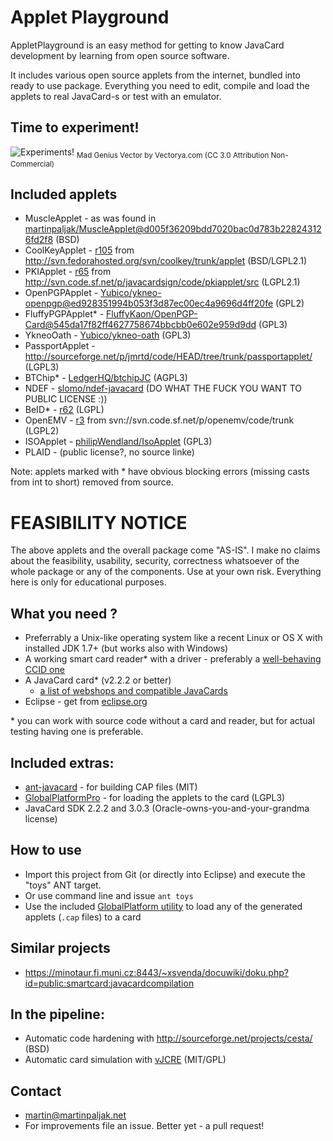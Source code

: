 Applet Playground
=================

AppletPlayground is an easy method for getting to know JavaCard development by learning from open source software.

It includes various open source applets from the internet, bundled into ready to use package. Everything you need to edit, compile and load the applets to real JavaCard-s or test with an emulator.

## Time to experiment!
![Experiments!](http://www.freevector.com/site_media/preview_images/FreeVector-Evil-Doctor.jpg)
<sub>Mad Genius Vector by Vectorya.com (CC 3.0 Attribution Non-Commercial)</sub>

## Included applets
 * MuscleApplet - as was found in [martinpaljak/MuscleApplet@d005f36209bdd7020bac0d783b228243126fd2f8](https://github.com/martinpaljak/MuscleApplet/commit/d005f36209bdd7020bac0d783b228243126fd2f8) (BSD)
 * CoolKeyApplet - [r105](http://svn.fedorahosted.org/svn/coolkey/!svn/bc/105/trunk/applet/) from http://svn.fedorahosted.org/svn/coolkey/trunk/applet (BSD/LGPL2.1)
 * PKIApplet - [r65](http://svn.code.sf.net/p/javacardsign/code/!svn/bc/65/pkiapplet/src/) from http://svn.code.sf.net/p/javacardsign/code/pkiapplet/src (LGPL2.1)
 * OpenPGPApplet - [Yubico/ykneo-openpgp@ed928351994b053f3d87ec00ec4a9696d4ff20fe](https://github.com/Yubico/ykneo-openpgp/commit/ed928351994b053f3d87ec00ec4a9696d4ff20fe) (GPL2)
 * FluffyPGPApplet* - [FluffyKaon/OpenPGP-Card@545da17f82ff4627758674bbcbb0e602e959d9dd](https://github.com/FluffyKaon/OpenPGP-Card/commit/545da17f82ff4627758674bbcbb0e602e959d9dd) (GPL3)
 * YkneoOath - [Yubico/ykneo-oath](https://github.com/Yubico/ykneo-oath/) (GPL3)
 * PassportApplet - http://sourceforge.net/p/jmrtd/code/HEAD/tree/trunk/passportapplet/ (LGPL3)
 * BTChip* - [LedgerHQ/btchipJC](https://github.com/LedgerHQ/btchipJC) (AGPL3)
 * NDEF - [slomo/ndef-javacard](https://github.com/slomo/ndef-javacard) (DO WHAT THE FUCK YOU WANT TO PUBLIC LICENSE :))
 * BeID* - [r62](https://code.google.com/p/eid-quick-key-toolset) (LGPL)
 * OpenEMV - [r3](svn://svn.code.sf.net/p/openemv/code/trunk) from svn://svn.code.sf.net/p/openemv/code/trunk (LGPL2)
 * ISOApplet - [philipWendland/IsoApplet](https://github.com/philipWendland/IsoApplet) (GPL3)
 * PLAID - (public license?, no source linke)

Note: applets marked with * have obvious blocking errors (missing casts from int to short) removed from source.

# FEASIBILITY NOTICE
The above applets and the overall package come "AS-IS". I make no claims about the feasibility, usability, security, correctness whatsoever of the whole package or any of the components. Use at your own risk. Everything here is only for educational purposes.

## What you need ?
 * Preferrably a Unix-like operating system like a recent Linux or OS X with installed JDK 1.7+ (but works also with Windows)
 * A working smart card reader* with a driver - preferably a [well-behaving CCID one](http://pcsclite.alioth.debian.org/ccid/section.html)
 * A JavaCard card* (v2.2.2 or better)
   * [a list of webshops and compatible JavaCards](https://github.com/martinpaljak/GlobalPlatform/wiki/TestedCards)
 * Eclipse - get from [eclipse.org](http://eclipse.org/downloads/)

\* you can work with source code without a card and reader, but for actual testing having one is preferable.

## Included extras:
 * [ant-javacard](https://github.com/martinpaljak/ant-javacard) - for building CAP files (MIT)
 * [GlobalPlatformPro](https://github.com/martinpaljak/GlobalPlatformPro) - for loading the applets to the card (LGPL3)
 * JavaCard SDK 2.2.2 and 3.0.3 (Oracle-owns-you-and-your-grandma license)

## How to use
 * Import this project from Git (or directly into Eclipse) and execute the "toys" ANT target.
 * Or use command line and issue ```ant toys```
 * Use the included [GlobalPlatform utility](https://github.com/martinpaljak/GlobalPlatform#usage) to load any of the generated applets (```.cap``` files) to a card


## Similar projects
 * https://minotaur.fi.muni.cz:8443/~xsvenda/docuwiki/doku.php?id=public:smartcard:javacardcompilation


## In the pipeline:
 * Automatic code hardening with http://sourceforge.net/projects/cesta/ (BSD)
 * Automatic card simulation with [vJCRE](https://github.com/martinpaljak/vJCRE#import-projavacardvre) (MIT/GPL)

## Contact
 * martin@martinpaljak.net
 * For improvements file an issue. Better yet - a pull request!

